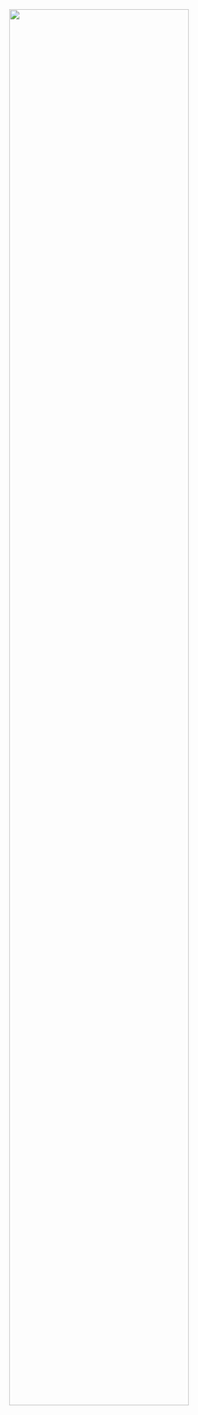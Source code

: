<div align="center">
 <!--Credit for the animation to Etienne Jacob at https://github.com/Bleuje-->
  <a href="https://bleuje.com/animationsite/" target="_blank"><img width ="80%" src ='/assets/Etienne_Jacob.gif'></a>
</div>
<!--
**basilikikalantzi/basilikikalantzi** is a ✨ _special_ ✨ repository because its `README.md` (this file) appears on your GitHub profile.

Here are some ideas to get you started:

- 🔭 I’m currently working on ...
- 🌱 I’m currently learning ...
- 👯 I’m looking to collaborate on ...
- 🤔 I’m looking for help with ...
- 💬 Ask me about ...
- 📫 How to reach me: ...
- 😄 Pronouns: ...
- ⚡ Fun fact: ...
-->
